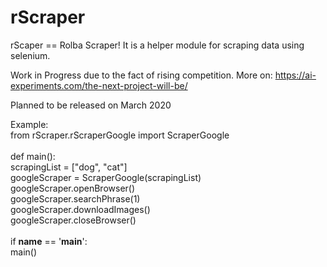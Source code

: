 # rScraper
rScaper == Rolba Scraper! It is a helper module for scraping data using selenium. 

Work in Progress due to the fact of rising competition. More on: https://ai-experiments.com/the-next-project-will-be/

Planned to be released on March 2020

Example:<br>
from rScraper.rScraperGoogle import ScraperGoogle<br>
<br>
def main():<br>
    scrapingList = ["dog", "cat"]<br>
    googleScraper = ScraperGoogle(scrapingList)<br>
    googleScraper.openBrowser()<br>
    googleScraper.searchPhrase(1)<br>
    googleScraper.downloadImages()<br>
    googleScraper.closeBrowser()<br>
<br>
if __name__ == '__main__':<br>
    main()<br>

